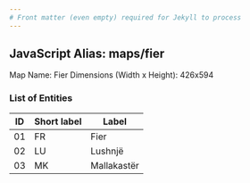 ```yaml
---
# Front matter (even empty) required for Jekyll to process
---
```


## JavaScript Alias: maps/fier

Map Name: Fier
Dimensions (Width x Height): 426x594





### List of Entities

ID | Short label | Label
---|---|---|
01|FR|Fier
02|LU|Lushnjë
03|MK|Mallakastër

